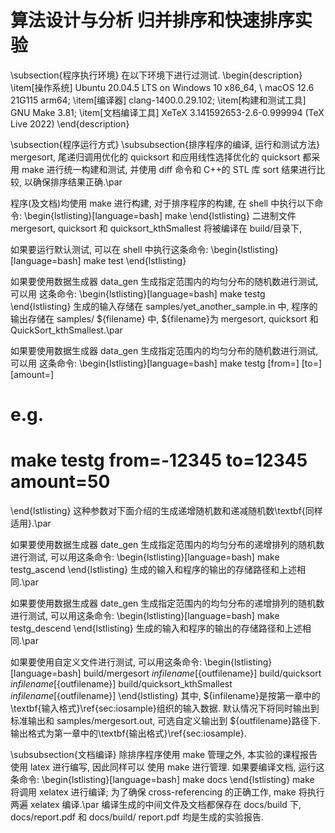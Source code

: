 # 算法设计与分析 归并排序和快速排序实验

\subsection{程序执行环境}
在以下环境下进行过测试.
\begin{description}
\item[操作系统] Ubuntu 20.04.5 LTS on Windows 10 x86_64, \\
macOS 12.6 21G115 arm64;
\item[编译器] clang-1400.0.29.102;
\item[构建和测试工具] GNU Make 3.81;
\item[文档编译工具] XeTeX 3.141592653-2.6-0.999994 (TeX Live 2022)
\end{description}

\subsection{程序运行方式}
\subsubsection{排序程序的编译, 运行和测试方法}
mergesort, 尾递归调用优化的 quicksort 和应用线性选择优化的 quicksort 都采用
make 进行统一构建和测试, 并使用 diff 命令和 C++的 STL 库 sort 结果进行比较,
以确保排序结果正确.\par

程序(及文档)均使用 make 进行构建, 对于排序程序的构建, 在 shell 中执行以下命令:
\begin{lstlisting}[language=bash]
make
\end{lstlisting}
二进制文件 mergesort, quicksort 和 quicksort_kthSmallest 将被编译在 build/目录下,

如果要运行默认测试, 可以在 shell 中执行这条命令:
\begin{lstlisting}[language=bash]
make test
\end{lstlisting}

如果要使用数据生成器 data_gen 生成指定范围内的均匀分布的随机数进行测试, 可以用
这条命令:
\begin{lstlisting}[language=bash]
make testg
\end{lstlisting}
生成的输入存储在 samples/yet_another_sample.in 中, 程序的输出存储在 samples/
${filename} 中, ${filename}为 mergesort, quicksort 和 QuickSort_kthSmallest.\par

如果要使用数据生成器 data_gen 生成指定范围内的均匀分布的随机数进行测试, 可以用
这条命令:
\begin{lstlisting}[language=bash]
make testg [from=<range start>] [to=<range end>] [amount=<number of random numbers>]

# e.g.

# make testg from=-12345 to=12345 amount=50

\end{lstlisting}
这种参数对下面介绍的生成递增随机数和递减随机数\textbf{同样适用}.\par

如果要使用数据生成器 date_gen 生成指定范围内的均匀分布的递增排列的随机数进行测试,
可以用这条命令:
\begin{lstlisting}[language=bash]
make testg_ascend
\end{lstlisting}
生成的输入和程序的输出的存储路径和上述相同.\par

如果要使用数据生成器 date_gen 生成指定范围内的均匀分布的递增排列的随机数进行测试,
可以用这条命令:
\begin{lstlisting}[language=bash]
make testg_descend
\end{lstlisting}
生成的输入和程序的输出的存储路径和上述相同.\par

如果要使用自定义文件进行测试, 可以用这条命令:
\begin{lstlisting}[language=bash]
build/mergesort ${infilename} [${outfilename}]
build/quicksort ${infilename} [${outfilename}]
build/quicksort_kthSmallest ${infilename} [${outfilename}]
\end{lstlisting}
其中, \$\{infilename\}是按第一章中的\textbf{输入格式}\ref{sec:iosample}组织的输入数据.
默认情况下将同时输出到标准输出和 samples/mergesort.out, 可选自定义输出到
\$\{outfilename\}路径下. 输出格式为第一章中的\textbf{输出格式}\ref{sec:iosample}.

\subsubsection{文档编译}
除排序程序使用 make 管理之外, 本实验的课程报告使用 latex 进行编写, 因此同样可以
使用 make 进行管理. 如果要编译文档, 运行这条命令:
\begin{lstlisting}[language=bash]
make docs
\end{lstlisting}
make 将调用 xelatex 进行编译; 为了确保 cross-referencing 的正确工作, make 将执行两遍
xelatex 编译.\par
编译生成的中间文件及文档都保存在 docs/build 下, docs/report.pdf 和 docs/build/
report.pdf 均是生成的实验报告.
